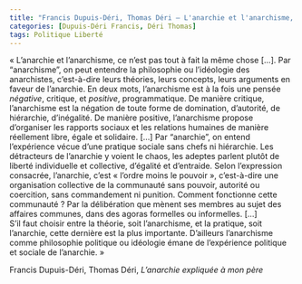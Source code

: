 ```yaml
---
title: "Francis Dupuis-Déri, Thomas Déri – L'anarchie et l'anarchisme, ce n'est pas tout à fait la même chose "
categories: [Dupuis-Déri Francis, Déri Thomas]
tags: Politique Liberté
---
```


« L’anarchie et l’anarchisme, ce n’est pas tout à fait la même chose […]. Par “anarchisme”, on peut entendre la philosophie ou l’idéologie des anarchistes, c’est-à-dire leurs théories, leurs concepts, leurs arguments en faveur de l’anarchie. En deux mots, l’anarchisme est à la fois une pensée _négative_, critique, et _positive_, programmatique. De manière critique, l’anarchisme est la négation de toute forme de domination, d’autorité, de hiérarchie, d’inégalité. De manière positive, l’anarchisme propose d’organiser les rapports sociaux et les relations humaines de manière réellement libre, égale et solidaire. […] Par “anarchie”, on entend l’expérience vécue d’une pratique sociale sans chefs ni hiérarchie. Les détracteurs de l’anarchie y voient le chaos, les adeptes parlent plutôt de liberté individuelle et collective, d’égalité et d’entraide. Selon l’expression consacrée, l’anarchie, c’est « l’ordre moins le pouvoir », c’est-à-dire une organisation collective de la communauté sans pouvoir, autorité ou coercition, sans commandement ni punition. Comment fonctionne cette communauté ? Par la délibération que mènent ses membres au sujet des affaires communes, dans des agoras formelles ou informelles. […]  
S’il faut choisir entre la théorie, soit l’anarchisme, et la pratique, soit l’anarchie, cette dernière est la plus importante. D’ailleurs l’anarchisme comme philosophie politique ou idéologie émane de l’expérience politique et sociale de l’anarchie. »

Francis Dupuis-Déri, Thomas Déri, _L’anarchie expliquée à mon père_

